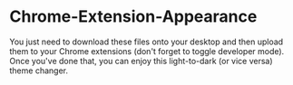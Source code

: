 # Chrome-Extension-Appearance
You just need to download these files onto your desktop and then upload them to your Chrome extensions (don't forget to toggle developer mode). Once you've done that, you can enjoy this light-to-dark (or vice versa) theme changer.
